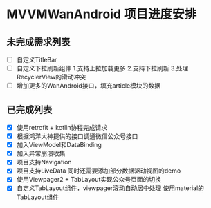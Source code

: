 # MVVMWanAndroid 项目进度安排
## 未完成需求列表
- [ ] 自定义TitleBar
- [ ] 自定义下拉刷新组件
    1.支持上拉加载更多
    2.支持下拉刷新
    3.处理RecyclerView的滑动冲突
- [ ] 增加更多的WanAndroid接口，填充article模块的数据

## 已完成列表
- [x] 使用retrofit + kotlin协程完成请求
- [x] 根据鸿洋大神提供的接口调通微信公众号接口
- [x] 加入ViewModel和DataBinding
- [x] 加入异常崩溃收集
- [x] 项目支持Navigation
- [x] 项目支持LiveData
    同时还需要添加部分数据驱动视图的demo
- [x] 使用Viewpager2 + TabLayout实现公众号页面的切换
- [x] 自定义TabLayout组件，viewpager滚动自动居中处理
    使用material的TabLayout组件